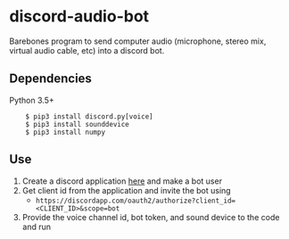 # discord-audio-bot
Barebones program to send computer audio (microphone, stereo mix, virtual audio cable, etc) into a discord bot.

## Dependencies
Python 3.5+
```
	$ pip3 install discord.py[voice]
    $ pip3 install sounddevice
    $ pip3 install numpy
```

## Use
1. Create a discord application [here](https://discordapp.com/developers/applications/me) and make a bot user
3. Get client id from the application and invite the bot using
   - ``https://discordapp.com/oauth2/authorize?client_id=<CLIENT_ID>&scope=bot``
4. Provide the voice channel id, bot token, and sound device to the code and run
